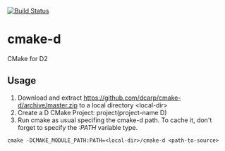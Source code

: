 [![Build Status](https://travis-ci.org/dcarp/cmake-d.png)](https://travis-ci.org/dcarp/cmake-d)

cmake-d
=======

CMake for D2

Usage
-----

1. Download and extract https://github.com/dcarp/cmake-d/archive/master.zip to a local directory \<local-dir\>
2. Create a D CMake Project: project(project-name D)
3. Run cmake as usual specifing the cmake-d path. To cache it, don't forget to specify the *:PATH* variable type.<br/>
```
cmake -DCMAKE_MODULE_PATH:PATH=<local-dir>/cmake-d <path-to-source>
```
